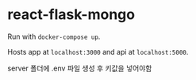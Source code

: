 # react-flask-mongo

Run with `docker-compose up`.

Hosts app at `localhost:3000` and api at `localhost:5000`.

server 폴더에 .env 파일 생성 후 키값을 넣어야함
